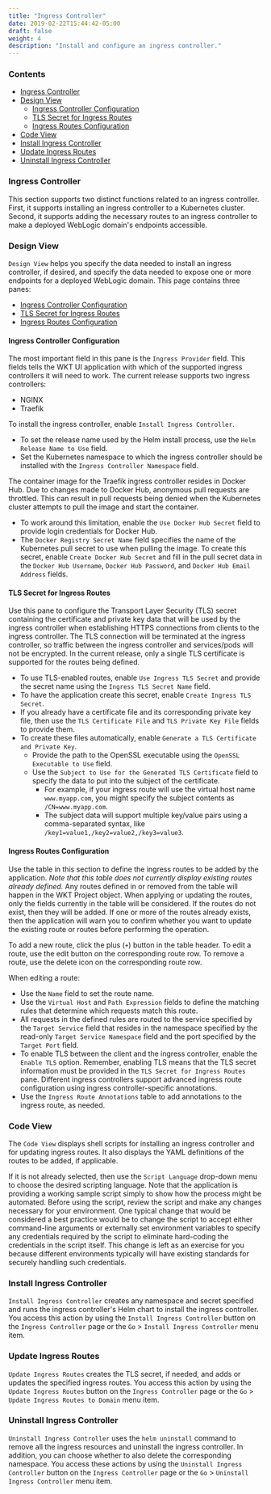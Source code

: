 ```yaml
---
title: "Ingress Controller"
date: 2019-02-22T15:44:42-05:00
draft: false
weight: 4
description: "Install and configure an ingress controller."
---
```


### Contents
- [Ingress Controller](#ingress-controller)
- [Design View](#design-view)
    - [Ingress Controller Configuration](#ingress-controller-configuration)
    - [TLS Secret for Ingress Routes](#tls-secret-for-ingress-routes)
    - [Ingress Routes Configuration](#ingress-routes-configuration)
- [Code View](#code-view)
- [Install Ingress Controller](#install-ingress-controller)
- [Update Ingress Routes](#update-ingress-routes)
- [Uninstall Ingress Controller](#uninstall-ingress-controller)

### Ingress Controller
This section supports two distinct functions related to an ingress controller.  First, it supports installing an ingress
controller to a Kubernetes cluster.  Second, it supports adding the necessary routes to an ingress controller to make
a deployed WebLogic domain's endpoints accessible.

### Design View
`Design View` helps you specify the data needed to install an ingress controller, if desired, and
specify the data needed to expose one or more endpoints for a deployed WebLogic domain.  This page contains three panes:

- [Ingress Controller Configuration](#ingress-controller-configuration)
- [TLS Secret for Ingress Routes](#tls-secret-for-ingress-routes)
- [Ingress Routes Configuration](#ingress-routes-configuration)

#### Ingress Controller Configuration
The most important field in this pane is the `Ingress Provider` field.  This fields tells the WKT UI application with which of the
supported ingress controllers it will need to work.  The current release supports two ingress
controllers:

- NGINX
- Traefik

To install the ingress controller, enable `Install Ingress Controller`.  
- To set the release name used by the Helm install process, use the `Helm Release Name to Use` field.  
- Set the Kubernetes namespace to which the ingress controller should be installed with the `Ingress Controller Namespace` field.  

The container image for the Traefik ingress controller resides in Docker Hub.  Due to changes made
to Docker Hub, anonymous pull requests are throttled.  This can result in pull requests being denied when the Kubernetes
cluster attempts to pull the image and start the container.  
- To work around this limitation, enable the `Use Docker Hub Secret` field to provide login credentials for Docker Hub.  
- The `Docker Registry Secret Name` field specifies the name of the Kubernetes pull secret to use when pulling the image.
To create this secret, enable `Create Docker Hub Secret` and fill in the pull secret data in the `Docker Hub Username`, `Docker Hub Password`,
and `Docker Hub Email Address` fields.

#### TLS Secret for Ingress Routes
Use this pane to configure the Transport Layer Security (TLS) secret containing the certificate and private key data that will be used by the
ingress controller when establishing HTTPS connections from clients to the ingress controller.  The TLS connection will be
terminated at the ingress controller, so traffic between the ingress controller and services/pods will not be encrypted.
In the current release, only a single TLS certificate is supported for the routes being defined.

- To use TLS-enabled routes, enable `Use Ingress TLS Secret` and provide the secret name using the
`Ingress TLS Secret Name` field.  
- To have the application create this secret, enable `Create Ingress TLS Secret`.  
- If you already have a certificate file and its corresponding private key file, then use the `TLS Certificate File`
and `TLS Private Key File` fields to provide them.  
- To create these files automatically, enable `Generate a TLS Certificate and Private Key`.  
   - Provide the path to the OpenSSL executable using the
`OpenSSL Executable to Use` field.  
   - Use the `Subject to Use for the Generated TLS Certificate` field to specify the data
to put into the subject of the certificate.  
      - For example, if your ingress route will use the virtual host name
`www.myapp.com`, you might specify the subject contents as `/CN=www.myapp.com`.  
      - The subject data will support multiple
key/value pairs using a comma-separated syntax, like `/key1=value1,/key2=value2,/key3=value3`.

#### Ingress Routes Configuration
Use the table in this section to define the ingress routes to be added by the application.  _Note that this table does
not currently display existing routes already defined._  Any routes defined in or removed from the table will happen in
the WKT Project object.  When applying or updating the routes, only the fields currently in the table will be considered.
If the routes do not exist, then they will be added.  If one or more of the routes already exists, then the application will warn
you to confirm whether you want to update the existing route or routes before performing the operation.

To add a new route, click the plus (`+`) button in the table header.  To edit a route, use the edit button on the corresponding
route row.  To remove a route, use the delete icon on the corresponding route row.

When editing a route:
- Use the `Name` field to set the route name.  
- Use the `Virtual Host` and `Path Expression` fields to define the matching rules that determine which requests match this route.  
- All requests in the defined rules are routed to the service specified by the `Target Service` field that resides in the namespace specified by the read-only
`Target Service Namespace` field and the port specified by the `Target Port` field.  
- To enable TLS between the client
and the ingress controller, enable the `Enable TLS` option.  Remember, enabling TLS means that the TLS secret
information must be provided in the `TLS Secret for Ingress Routes` pane. Different ingress controllers support advanced ingress route configuration using ingress controller-specific annotations.  
- Use the `Ingress Route Annotations` table to
add annotations to the ingress route, as needed.

### Code View
The `Code View` displays shell scripts for installing an ingress controller and for updating ingress routes.  It also
displays the YAML definitions of the routes to be added, if applicable.

If it is not already selected, then use the `Script Language` drop-down menu to choose the desired scripting language.  Note
that the application is providing a working sample script simply to show how the process might be automated.  Before
using the script, review the script and make any changes necessary for your environment. One typical change that
would be considered a best practice would be to change the script to accept either command-line arguments or externally
set environment variables to specify any credentials required by the script to eliminate hard-coding the credentials in
the script itself.  This change is left as an exercise for you because different environments typically will have
existing standards for securely handling such credentials.

### Install Ingress Controller
`Install Ingress Controller` creates any namespace and secret specified and runs the ingress controller's Helm
chart to install the ingress controller.  You access this action by using the `Install Ingress Controller` button on the
`Ingress Controller` page or the `Go` > `Install Ingress Controller` menu item.

### Update Ingress Routes
`Update Ingress Routes` creates the TLS secret, if needed, and adds or updates the specified ingress routes. You access this action
by using the `Update Ingress Routes` button on the `Ingress Controller` page or
the `Go` > `Update Ingress Routes to Domain` menu item.

### Uninstall Ingress Controller
`Uninstall Ingress Controller` uses the `helm uninstall` command to remove all the ingress resources
and uninstall the ingress controller. In addition, you can choose whether to also delete the corresponding namespace.
You access these actions by using the `Uninstall Ingress Controller` button on the
`Ingress Controller` page or the `Go` > `Uninstall Ingress Controller` menu item.
